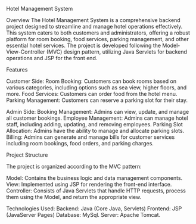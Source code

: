Hotel Management System

Overview
The Hotel Management System is a comprehensive backend project designed to streamline and manage hotel operations effectively. This system caters to both customers and administrators, offering a robust platform for room booking, food services, parking management, and other essential hotel services. The project is developed following the Model-View-Controller (MVC) design pattern, utilizing Java Servlets for backend operations and JSP for the front end.

Features

Customer Side:
Room Booking: Customers can book rooms based on various categories, including options such as sea view, higher floors, and more.
Food Services: Customers can order food from the hotel menu.
Parking Management: Customers can reserve a parking slot for their stay.

Admin Side:
Booking Management: Admins can view, update, and manage all customer bookings.
Employee Management: Admins can manage hotel staff, including adding, updating, and removing employees.
Parking Slot Allocation: Admins have the ability to manage and allocate parking slots.
Billing: Admins can generate and manage bills for customer services including room bookings, food orders, and parking charges.

Project Structure

The project is organized according to the MVC pattern:

Model: Contains the business logic and data management components.
View: Implemented using JSP for rendering the front-end interface.
Controller: Consists of Java Servlets that handle HTTP requests, process them using the Model, and return the appropriate view.

Technologies Used:
Backend: Java (Core Java, Servlets)
Frontend: JSP (JavaServer Pages)
Database: MySql.
Server: Apache Tomcat.
